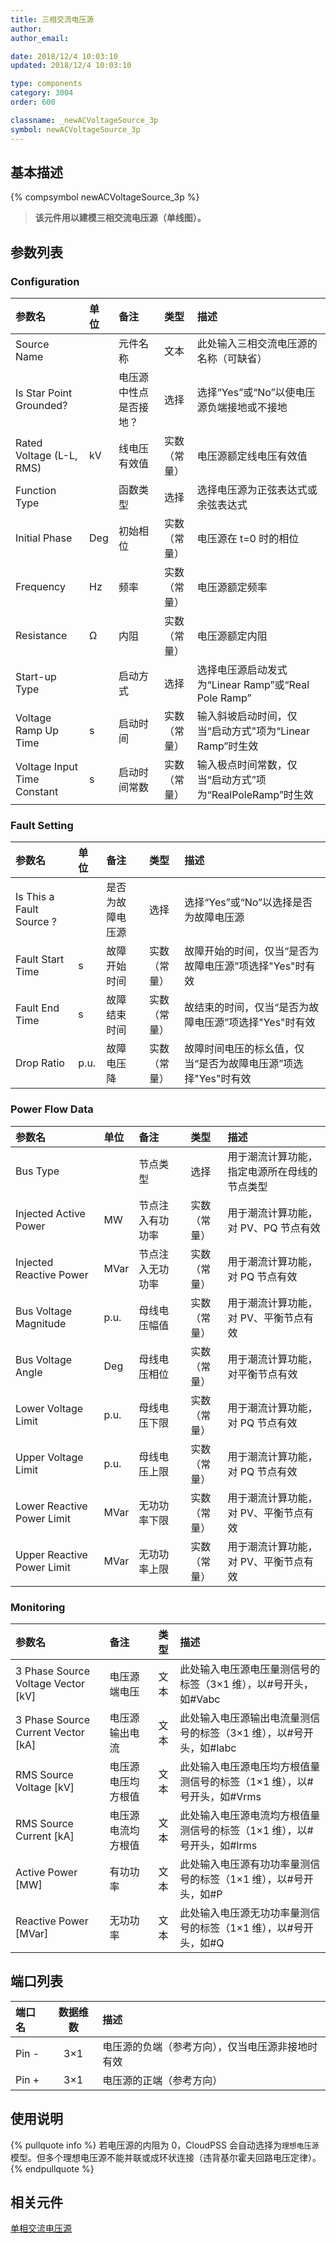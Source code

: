 ```yaml
---
title: 三相交流电压源
author:
author_email:

date: 2018/12/4 10:03:10
updated: 2018/12/4 10:03:10

type: components
category: 3004
order: 600

classname: _newACVoltageSource_3p
symbol: newACVoltageSource_3p
---
```


## 基本描述

{% compsymbol newACVoltageSource_3p %}

> **该元件用以建模三相交流电压源（单线图）。**

## 参数列表

### Configuration

| 参数名                      | 单位 | 备注                   |     类型     | 描述                                                     |
| :-------------------------- | :--- | :--------------------- | :----------: | :------------------------------------------------------- |
| Source Name                 |      | 元件名称               |     文本     | 此处输入三相交流电压源的名称（可缺省）                   |
| Is Star Point Grounded?     |      | 电压源中性点是否接地？ |     选择     | 选择“Yes”或“No”以使电压源负端接地或不接地                |
| Rated Voltage (L-L, RMS)    | kV   | 线电压有效值           | 实数（常量） | 电压源额定线电压有效值                                   |
| Function Type               |      | 函数类型               |     选择     | 选择电压源为正弦表达式或余弦表达式                       |
| Initial Phase               | Deg  | 初始相位               | 实数（常量） | 电压源在 t=0 时的相位                                    |
| Frequency                   | Hz   | 频率                   | 实数（常量） | 电压源额定频率                                           |
| Resistance                  | Ω    | 内阻                   | 实数（常量） | 电压源额定内阻                                           |
| Start-up Type               |      | 启动方式               |     选择     | 选择电压源启动发式为“Linear Ramp”或“Real Pole Ramp”      |
| Voltage Ramp Up Time        | s    | 启动时间               | 实数（常量） | 输入斜坡启动时间，仅当“启动方式"项为“Linear Ramp”时生效  |
| Voltage Input Time Constant | s    | 启动时间常数           | 实数（常量） | 输入极点时间常数，仅当“启动方式”项为“RealPoleRamp”时生效 |

### Fault Setting

| 参数名                   | 单位 | 备注             |     类型     | 描述                                                          |
| :----------------------- | :--- | :--------------- | :----------: | :------------------------------------------------------------ |
| Is This a Fault Source ? |      | 是否为故障电压源 |     选择     | 选择“Yes”或“No”以选择是否为故障电压源                         |
| Fault Start Time         | s    | 故障开始时间     | 实数（常量） | 故障开始的时间，仅当“是否为故障电压源”项选择"Yes"时有效       |
| Fault End Time           | s    | 故障结束时间     | 实数（常量） | 故结束的时间，仅当“是否为故障电压源”项选择"Yes"时有效         |
| Drop Ratio               | p.u. | 故障电压降       | 实数（常量） | 故障时间电压的标幺值，仅当“是否为故障电压源”项选择"Yes"时有效 |

### Power Flow Data

| 参数名                     | 单位 | 备注             |     类型     | 描述                                         |
| :------------------------- | :--- | :--------------- | :----------: | :------------------------------------------- |
| Bus Type                   |      | 节点类型         |     选择     | 用于潮流计算功能，指定电源所在母线的节点类型 |
| Injected Active Power      | MW   | 节点注入有功功率 | 实数（常量） | 用于潮流计算功能，对 PV、PQ 节点有效         |
| Injected Reactive Power    | MVar | 节点注入无功功率 | 实数（常量） | 用于潮流计算功能，对 PQ 节点有效             |
| Bus Voltage Magnitude      | p.u. | 母线电压幅值     | 实数（常量） | 用于潮流计算功能，对 PV、平衡节点有效        |
| Bus Voltage Angle          | Deg  | 母线电压相位     | 实数（常量） | 用于潮流计算功能，对平衡节点有效             |
| Lower Voltage Limit        | p.u. | 母线电压下限     | 实数（常量） | 用于潮流计算功能，对 PQ 节点有效             |
| Upper Voltage Limit        | p.u. | 母线电压上限     | 实数（常量） | 用于潮流计算功能，对 PQ 节点有效             |
| Lower Reactive Power Limit | MVar | 无功功率下限     | 实数（常量） | 用于潮流计算功能，对 PV、平衡节点有效        |
| Upper Reactive Power Limit | MVar | 无功功率上限     | 实数（常量） | 用于潮流计算功能，对 PV、平衡节点有效        |

### Monitoring

| 参数名                               | 备注               | 类型 | 描述                                                                   |
| :----------------------------------- | :----------------- | :--: | :--------------------------------------------------------------------- |
| 3 Phase Source Voltage Vector \[kV\] | 电压源端电压       | 文本 | 此处输入电压源电压量测信号的标签（3×1 维），以#号开头，如#Vabc         |
| 3 Phase Source Current Vector \[kA\] | 电压源输出电流     | 文本 | 此处输入电压源输出电流量测信号的标签（3×1 维），以#号开头，如#Iabc     |
| RMS Source Voltage \[kV\]            | 电压源电压均方根值 | 文本 | 此处输入电压源电压均方根值量测信号的标签（1×1 维），以#号开头，如#Vrms |
| RMS Source Current \[kA\]            | 电压源电流均方根值 | 文本 | 此处输入电压源电流均方根值量测信号的标签（1×1 维），以#号开头，如#Irms |
| Active Power \[MW\]                  | 有功功率           | 文本 | 此处输入电压源有功功率量测信号的标签（1×1 维），以#号开头，如#P        |
| Reactive Power \[MVar\]              | 无功功率           | 文本 | 此处输入电压源无功功率量测信号的标签（1×1 维），以#号开头，如#Q        |

## 端口列表

| 端口名 | 数据维数 | 描述                                             |
| :----- | :------: | :----------------------------------------------- |
| Pin -  |   3×1    | 电压源的负端（参考方向），仅当电压源非接地时有效 |
| Pin +  |   3×1    | 电压源的正端（参考方向）                         |

## 使用说明

{% pullquote info %}
若电压源的内阻为 0，CloudPSS 会自动选择为`理想电压源`模型。但多个理想电压源不能并联或成环状连接（违背基尔霍夫回路电压定律）。
{% endpullquote %}

## 相关元件

[单相交流电压源](comp_newACVoltageSource_1p.md)
